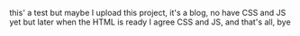 this' a test but maybe I upload this project, it's a blog, no have CSS and JS yet but later when the HTML is ready I agree CSS and JS, and that's all, bye
